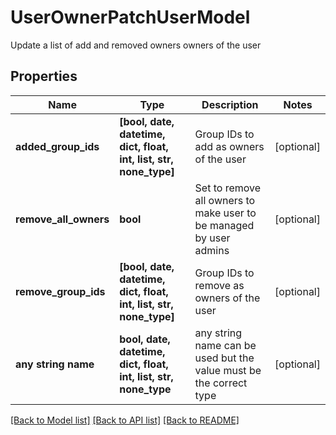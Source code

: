 # UserOwnerPatchUserModel

Update a list of add and removed owners owners of the user

## Properties
Name | Type | Description | Notes
------------ | ------------- | ------------- | -------------
**added_group_ids** | **[bool, date, datetime, dict, float, int, list, str, none_type]** | Group IDs to add as owners of the user | [optional] 
**remove_all_owners** | **bool** | Set to remove all owners to make user to be managed by user admins | [optional] 
**remove_group_ids** | **[bool, date, datetime, dict, float, int, list, str, none_type]** | Group IDs to remove as owners of the user | [optional] 
**any string name** | **bool, date, datetime, dict, float, int, list, str, none_type** | any string name can be used but the value must be the correct type | [optional]

[[Back to Model list]](../README.md#documentation-for-models) [[Back to API list]](../README.md#documentation-for-api-endpoints) [[Back to README]](../README.md)


